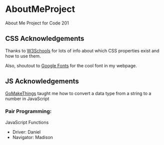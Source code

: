 # AboutMeProject
About Me Project for Code 201

## CSS Acknowledgements
Thanks to [W3Schools](https://www.w3schools.com/css/default.asp) for lots of info about which CSS properties exist and how to use them.

Also, shoutout to [Google Fonts](https://fonts.google.com/) for the cool font in my webpage.

## JS Acknowledgements

[GoMakeThings](https://gomakethings.com/converting-strings-to-numbers-with-vanilla-javascript/) taught me how to convert a data type from a string to a number in JavaScript

### Pair Programming:

JavaScript Functions
- Driver: Daniel
- Navigator: Madison